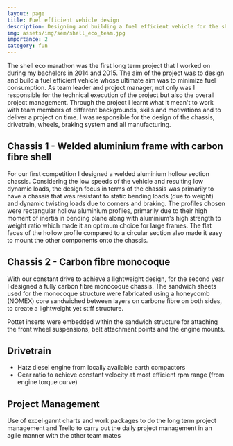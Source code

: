 ```yaml
---
layout: page
title: Fuel efficient vehicle design
description: Designing and building a fuel efficient vehicle for the shell eco marathon competition
img: assets/img/sem/shell_eco_team.jpg
importance: 2
category: fun
---
```


The shell eco marathon was the first long term project that I worked on during my bachelors in 2014 and 2015. The aim of the project was to design and build a fuel efficient vehicle whose ultimate aim was to minimize fuel consumption. As team leader and project manager, not only was I responsible for the technical execution of the project but also the overall project management. Through the project I learnt what it mean't to work with team members of different backgrounds, skills and motivations and to deliver a project on time. I was responsible for the design of the chassis, drivetrain, wheels, braking system and all manufacturing.

## Chassis 1 - Welded aluminium frame with carbon fibre shell

For our first competition I designed a welded aluminium hollow section chassis. Considering the low speeds of the vehicle and resulting low dynamic loads, the design focus in terms of the chassis was primarily to have a chassis that was resistant to static bending loads (due to weight) and dynamic twisting loads due to corners and braking. The profiles chosen were rectangular hollow aluminium profiles, primarily due to their high moment of inertia in bending plane along with aluminium's high strength to weight ratio which made it an optimum choice for large frames. The flat faces of the hollow profile compared to a circular section also made it easy to mount the other components onto the chassis.

## Chassis 2 - Carbon fibre monocoque

With our constant drive to achieve a lightweight design, for the second year I designed a fully carbon fibre monocoque chassis. The sandwich sheets used for the monocoque structure were fabricated using a honeycomb (NOMEX) core sandwiched between layers on carbone fibre on both sides, to create a lightweight yet stiff structure.

Pottet inserts were embedded within the sandwich structure for attaching the front wheel suspensions, belt attachment points and the engine mounts.

## Drivetrain

- Hatz diesel engine from locally available earth compactors
- Gear ratio to achieve constant velocity at most efficient rpm range (from engine torque curve)

## Project Management

Use of excel gannt charts and work packages to do the long term project management and Trello to carry out the daily project management in an agile manner with the other team mates